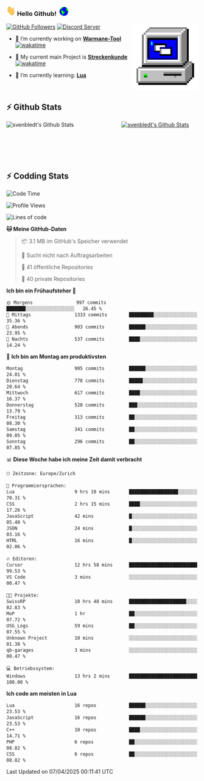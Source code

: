 ### <img src="https://github.com/svenbledt/svenbledt/blob/main/Assets/Hi.gif" height="28" width="24"> **Hello Github!** &nbsp;<img src="https://github.com/svenbledt/svenbledt/blob/main/Assets/Earth.gif" height="24" width="24">
[![GitHub Followers](https://img.shields.io/github/followers/svenbledt?label=Follow&style=flat-squaree&logo=github&labelColor=black&color=black&cacheSeconds=5)](https://github.com/svenbledt)
[![Discord Server](https://img.shields.io/discord/443405445831327754?style=flat-squeree&logo=discord&logoColor=white&label=Trojan%20Rotations%20Server&labelColor=black&color=gray&cacheSeconds=3650)](https://discord.gg/c6GZKjVhxw)
<img align="right" alt="PC GIF" src="https://github.com/svenbledt/svenbledt/blob/main/Assets/PC.gif" width="175" />

<p>

 - 🔭 I’m currently working on **[Warmane-Tool](https://github.com/svenbledt/Warmane-Bot)** [![wakatime](https://wakatime.com/badge/user/eb1cebc0-6a00-4f39-ab37-6770a4331515/project/b1c02622-6489-4920-898c-6e91c5bba727.svg)](https://wakatime.com/badge/user/eb1cebc0-6a00-4f39-ab37-6770a4331515/project/b1c02622-6489-4920-898c-6e91c5bba727)
 - 🔭 My current main Project is **[Streckenkunde](https://github.com/Streckenkunde)** [![wakatime](https://wakatime.com/badge/user/eb1cebc0-6a00-4f39-ab37-6770a4331515/project/8c10f4f0-0d09-4e0e-b526-eec4de9936b6.svg)](https://wakatime.com/badge/user/eb1cebc0-6a00-4f39-ab37-6770a4331515/project/8c10f4f0-0d09-4e0e-b526-eec4de9936b6)

 - 🌱 I’m currently learning: **[Lua](https://www.lua.org/)**
 
</p>

<br>

## :zap: Github Stats

<a href="https://github.com/svenbledt">
  <img align="left" src="https://github-readme-stats.vercel.app/api?username=svenbledt&show_icons=true&title_color=c9d1d9&icon_color=58a6da&text_color=c9d1d9&bg_color=0d1117&hide=issues" alt="svenbledt's Github Stats" width="60%">
 </a>
 <a href="https://github.com/svenbledt">
 <img src="https://github-readme-stats.vercel.app/api/top-langs/?username=svenbledt&show_icons=true&title_color=c9d1d9&icon_color=58a6da&text_color=c9d1d9&bg_color=0d1117" alt="svenbledt's Github Stats" width="35%">
 </a>

<br> <br> <br> <br> 
## :zap: Codding Stats

<!--START_SECTION:waka-->
![Code Time](http://img.shields.io/badge/Code%20Time-652%20hrs%2042%20mins-blue)

![Profile Views](http://img.shields.io/badge/Profilansichten-0-blue)

![Lines of code](https://img.shields.io/badge/Seit%20Hallo%20Welt%20habe%20ich%20geschrieben-29.8%20million%20Codezeilen-blue)

**🐱 Meine GitHub-Daten** 

> 📦 3.1 MB im GitHub's Speicher verwendet 
 > 
> 🚫 Sucht nicht nach Auftragsarbeiten
 > 
> 📜 41 öffentliche Repositories 
 > 
> 🔑 40 private Repositories 
 > 
**Ich bin ein Frühaufsteher 🐤** 

```text
🌞 Morgens                997 commits         ███████░░░░░░░░░░░░░░░░░░   26.45 % 
🌆 Mittags                1333 commits        █████████░░░░░░░░░░░░░░░░   35.36 % 
🌃 Abends                 903 commits         ██████░░░░░░░░░░░░░░░░░░░   23.95 % 
🌙 Nachts                 537 commits         ████░░░░░░░░░░░░░░░░░░░░░   14.24 % 
```
📅 **Ich bin am Montag am produktivsten** 

```text
Montag                   905 commits         ██████░░░░░░░░░░░░░░░░░░░   24.01 % 
Dienstag                 778 commits         █████░░░░░░░░░░░░░░░░░░░░   20.64 % 
Mittwoch                 617 commits         ████░░░░░░░░░░░░░░░░░░░░░   16.37 % 
Donnerstag               520 commits         ███░░░░░░░░░░░░░░░░░░░░░░   13.79 % 
Freitag                  313 commits         ██░░░░░░░░░░░░░░░░░░░░░░░   08.30 % 
Samstag                  341 commits         ██░░░░░░░░░░░░░░░░░░░░░░░   09.05 % 
Sonntag                  296 commits         ██░░░░░░░░░░░░░░░░░░░░░░░   07.85 % 
```


📊 **Diese Woche habe ich meine Zeit damit verbracht** 

```text
🕑︎ Zeitzone: Europe/Zurich

💬 Programmiersprachen: 
Lua                      9 hrs 10 mins       ██████████████████░░░░░░░   70.31 % 
CSS                      2 hrs 15 mins       ████░░░░░░░░░░░░░░░░░░░░░   17.26 % 
JavaScript               42 mins             █░░░░░░░░░░░░░░░░░░░░░░░░   05.48 % 
JSON                     24 mins             █░░░░░░░░░░░░░░░░░░░░░░░░   03.16 % 
HTML                     16 mins             █░░░░░░░░░░░░░░░░░░░░░░░░   02.06 % 

🔥 Editoren: 
Cursor                   12 hrs 58 mins      █████████████████████████   99.53 % 
VS Code                  3 mins              ░░░░░░░░░░░░░░░░░░░░░░░░░   00.47 % 

🐱‍💻 Projekte: 
SwissRP                  10 hrs 48 mins      █████████████████████░░░░   82.83 % 
MoP                      1 hr                ██░░░░░░░░░░░░░░░░░░░░░░░   07.72 % 
USG_Logs                 59 mins             ██░░░░░░░░░░░░░░░░░░░░░░░   07.55 % 
Unknown Project          10 mins             ░░░░░░░░░░░░░░░░░░░░░░░░░   01.38 % 
qb-garages               3 mins              ░░░░░░░░░░░░░░░░░░░░░░░░░   00.47 % 

💻 Betriebssystem: 
Windows                  13 hrs 2 mins       █████████████████████████   100.00 % 
```

**Ich code am meisten in Lua** 

```text
Lua                      16 repos            ██████░░░░░░░░░░░░░░░░░░░   23.53 % 
JavaScript               16 repos            ██████░░░░░░░░░░░░░░░░░░░   23.53 % 
C++                      10 repos            ████░░░░░░░░░░░░░░░░░░░░░   14.71 % 
PHP                      6 repos             ██░░░░░░░░░░░░░░░░░░░░░░░   08.82 % 
CSS                      6 repos             ██░░░░░░░░░░░░░░░░░░░░░░░   08.82 % 
```




 Last Updated on 07/04/2025 00:11:41 UTC
<!--END_SECTION:waka-->
